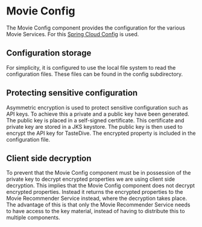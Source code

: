 # Movie Config
The Movie Config component provides the configuration for the various Movie Services. For this [Spring Cloud Config](https://cloud.spring.io/spring-cloud-config/reference/html/) is used.

## Configuration storage
For simplicity, it is configured to use the local file system to read the configuration files. These files can be found in the config subdirectory.

## Protecting sensitive configuration
Asymmetric encryption is used to protect sensitive configuration such as API keys. To achieve this a private and a public key have been generated. The public key is placed in a self-signed certificate. This certificate and private key are stored in a JKS keystore. The public key is then used to encrypt the API key for TasteDive. The encrypted property is included in the configuration file.

## Client side decryption
To prevent that the Movie Config component must be in possession of the private key to decrypt encrypted properties we are using client side decryption. This implies that the Movie Config component does not decrypt encrypted properties. Instead it returns the encrypted properties to the Movie Recommender Service instead, where the decryption takes place. The advantage of this is that only the Movie Recommender Service needs to have access to the key material, instead of having to distribute this to multiple components.
